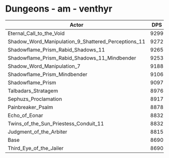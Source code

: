 # Dungeons - am - venthyr
| Actor | DPS | Increase |
|---|:---:|:---:|
|Eternal_Call_to_the_Void|9299|7.01%|
|Shadow_Word_Manipulation_9_Shattered_Perceptions_11|9272|6.70%|
|Shadowflame_Prism_Rabid_Shadows_11|9265|6.62%|
|Shadowflame_Prism_Rabid_Shadows_11_Mindbender|9253|6.48%|
|Shadow_Word_Manipulation_7|9188|5.73%|
|Shadowflame_Prism_Mindbender|9106|4.79%|
|Shadowflame_Prism|9097|4.68%|
|Talbadars_Stratagem|8976|3.29%|
|Sephuzs_Proclamation|8917|2.61%|
|Painbreaker_Psalm|8878|2.16%|
|Echo_of_Eonar|8832|1.63%|
|Twins_of_the_Sun_Priestess_Conduit_11|8832|1.63%|
|Judgment_of_the_Arbiter|8815|1.44%|
|Base|8690|0.00%|
|Third_Eye_of_the_Jailer|8690|0.00%|

